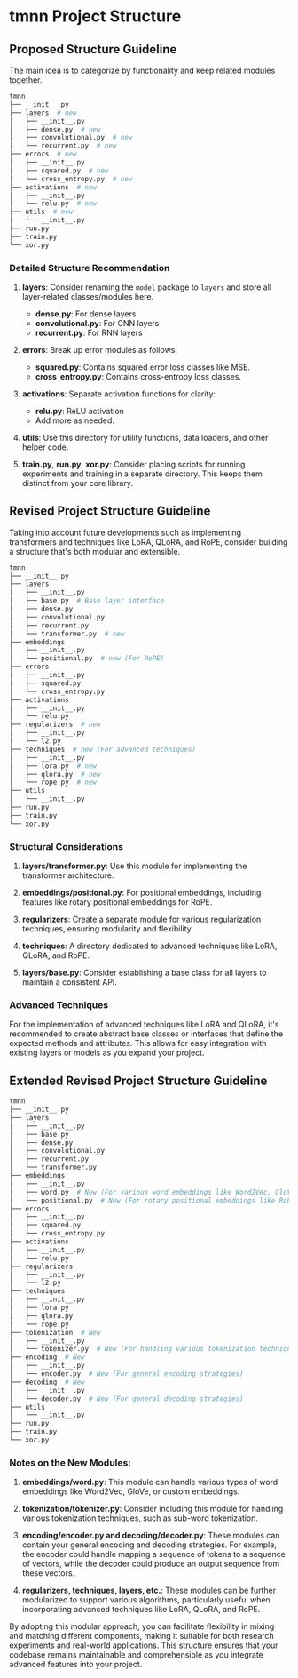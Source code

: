 # tmnn Project Structure

## Proposed Structure Guideline

The main idea is to categorize by functionality and keep related modules
together.

```sh
tmnn
├── __init__.py
├── layers  # new
│   ├── __init__.py
│   ├── dense.py  # new
│   ├── convolutional.py  # new
│   └── recurrent.py  # new
├── errors  # new
│   ├── __init__.py
│   ├── squared.py  # new
│   └── cross_entropy.py  # new
├── activations  # new
│   ├── __init__.py
│   └── relu.py  # new
├── utils  # new
│   └── __init__.py
├── run.py
├── train.py
└── xor.py
```

### Detailed Structure Recommendation

1. **layers**: Consider renaming the `model` package to `layers` and store all
   layer-related classes/modules here.

   - **dense.py**: For dense layers
   - **convolutional.py**: For CNN layers
   - **recurrent.py**: For RNN layers

2. **errors**: Break up error modules as follows:

   - **squared.py**: Contains squared error loss classes like MSE.
   - **cross_entropy.py**: Contains cross-entropy loss classes.

3. **activations**: Separate activation functions for clarity:

   - **relu.py**: ReLU activation
   - Add more as needed.

4. **utils**: Use this directory for utility functions, data loaders, and other
   helper code.

5. **train.py**, **run.py**, **xor.py**: Consider placing scripts for running
   experiments and training in a separate directory. This keeps them distinct
   from your core library.

## Revised Project Structure Guideline

Taking into account future developments such as implementing transformers and
techniques like LoRA, QLoRA, and RoPE, consider building a structure that's both
modular and extensible.

```sh
tmnn
├── __init__.py
├── layers
│   ├── __init__.py
│   ├── base.py  # Base layer interface
│   ├── dense.py
│   ├── convolutional.py
│   ├── recurrent.py
│   └── transformer.py  # new
├── embeddings
│   ├── __init__.py
│   └── positional.py  # new (For RoPE)
├── errors
│   ├── __init__.py
│   ├── squared.py
│   └── cross_entropy.py
├── activations
│   ├── __init__.py
│   └── relu.py
├── regularizers  # new
│   ├── __init__.py
│   └── l2.py
├── techniques  # new (For advanced techniques)
│   ├── __init__.py
│   ├── lora.py  # new
│   ├── qlora.py  # new
│   └── rope.py  # new
├── utils
│   └── __init__.py
├── run.py
├── train.py
└── xor.py
```

### Structural Considerations

1. **layers/transformer.py**: Use this module for implementing the transformer
   architecture.

2. **embeddings/positional.py**: For positional embeddings, including features
   like rotary positional embeddings for RoPE.

3. **regularizers**: Create a separate module for various regularization
   techniques, ensuring modularity and flexibility.

4. **techniques**: A directory dedicated to advanced techniques like LoRA,
   QLoRA, and RoPE.

5. **layers/base.py**: Consider establishing a base class for all layers to
   maintain a consistent API.

### Advanced Techniques

For the implementation of advanced techniques like LoRA and QLoRA, it's
recommended to create abstract base classes or interfaces that define the
expected methods and attributes. This allows for easy integration with existing
layers or models as you expand your project.

## Extended Revised Project Structure Guideline

```sh
tmnn
├── __init__.py
├── layers
│   ├── __init__.py
│   ├── base.py
│   ├── dense.py
│   ├── convolutional.py
│   ├── recurrent.py
│   └── transformer.py
├── embeddings
│   ├── __init__.py
│   ├── word.py  # New (For various word embeddings like Word2Vec, GloVe)
│   └── positional.py  # New (For rotary positional embeddings like RoPE)
├── errors
│   ├── __init__.py
│   ├── squared.py
│   └── cross_entropy.py
├── activations
│   ├── __init__.py
│   └── relu.py
├── regularizers
│   ├── __init__.py
│   └── l2.py
├── techniques
│   ├── __init__.py
│   ├── lora.py
│   ├── qlora.py
│   └── rope.py
├── tokenization  # New
│   ├── __init__.py
│   └── tokenizer.py  # New (For handling various tokenization techniques)
├── encoding  # New
│   ├── __init__.py
│   └── encoder.py  # New (For general encoding strategies)
├── decoding  # New
│   ├── __init__.py
│   └── decoder.py  # New (For general decoding strategies)
├── utils
│   └── __init__.py
├── run.py
├── train.py
└── xor.py
```

### Notes on the New Modules:

1. **embeddings/word.py**: This module can handle various types of word
   embeddings like Word2Vec, GloVe, or custom embeddings.

2. **tokenization/tokenizer.py**: Consider including this module for handling
   various tokenization techniques, such as sub-word tokenization.

3. **encoding/encoder.py and decoding/decoder.py**: These modules can contain
   your general encoding and decoding strategies. For example, the encoder could
   handle mapping a sequence of tokens to a sequence of vectors, while the
   decoder could produce an output sequence from these vectors.

4. **regularizers, techniques, layers, etc.**: These modules can be further
   modularized to support various algorithms, particularly useful when
   incorporating advanced techniques like LoRA, QLoRA, and RoPE.

By adopting this modular approach, you can facilitate flexibility in mixing and
matching different components, making it suitable for both research experiments
and real-world applications. This structure ensures that your codebase remains
maintainable and comprehensible as you integrate advanced features into your
project.
